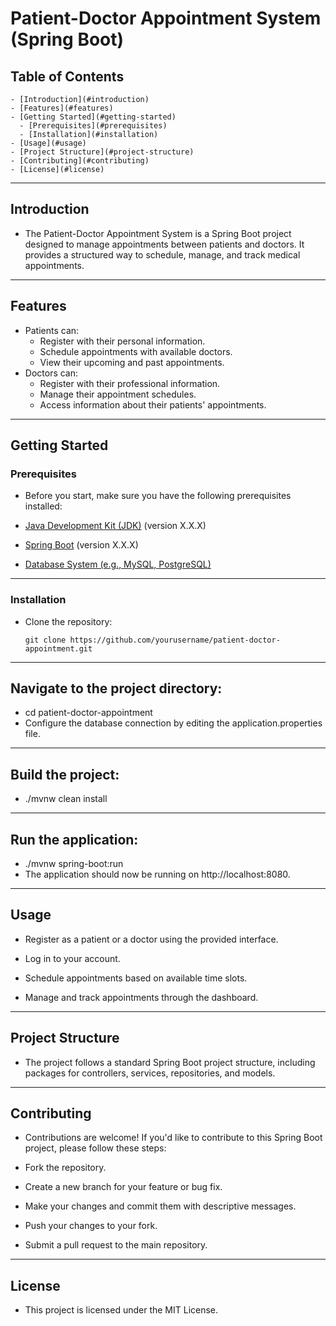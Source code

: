 # Patient-Doctor Appointment System (Spring Boot)

## Table of Contents
```
- [Introduction](#introduction)
- [Features](#features)
- [Getting Started](#getting-started)
  - [Prerequisites](#prerequisites)
  - [Installation](#installation)
- [Usage](#usage)
- [Project Structure](#project-structure)
- [Contributing](#contributing)
- [License](#license)
```
----
## Introduction

- The Patient-Doctor Appointment System is a Spring Boot project designed to manage appointments between patients and doctors. It provides a structured way to schedule, manage, and track medical appointments.
----
## Features

- Patients can:
  - Register with their personal information.
  - Schedule appointments with available doctors.
  - View their upcoming and past appointments.
- Doctors can:
  - Register with their professional information.
  - Manage their appointment schedules.
  - Access information about their patients' appointments.
----
## Getting Started

### Prerequisites

- Before you start, make sure you have the following prerequisites installed:

- [Java Development Kit (JDK)](https://www.oracle.com/java/technologies/javase-downloads.html) (version X.X.X)
- [Spring Boot](https://spring.io/projects/spring-boot) (version X.X.X)
- [Database System (e.g., MySQL, PostgreSQL)](https://www.mysql.com/)
----
### Installation

- Clone the repository:

   ```
   git clone https://github.com/yourusername/patient-doctor-appointment.git
   ```
----   
## Navigate to the project directory:
- cd patient-doctor-appointment
- Configure the database connection by editing the application.properties file.
----
## Build the project:
- ./mvnw clean install
----
## Run the application:
- ./mvnw spring-boot:run
- The application should now be running on http://localhost:8080.
----
## Usage
- Register as a patient or a doctor using the provided interface.

- Log in to your account.

- Schedule appointments based on available time slots.

- Manage and track appointments through the dashboard.
----
## Project Structure
- The project follows a standard Spring Boot project structure, including packages for controllers, services, repositories, and models.
----
## Contributing
- Contributions are welcome! If you'd like to contribute to this Spring Boot project, please follow these steps:

- Fork the repository.

- Create a new branch for your feature or bug fix.

- Make your changes and commit them with descriptive messages.

- Push your changes to your fork.

- Submit a pull request to the main repository.
----
## License
- This project is licensed under the MIT License.
